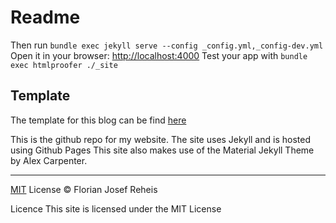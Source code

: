 # Readme

Then run `bundle exec jekyll serve --config _config.yml,_config-dev.yml`
Open it in your browser: [http://localhost:4000](http://localhost:4000)
Test your app with `bundle exec htmlproofer ./_site`


## Template

The template for this blog can be find [here](https://github.com/sergiokopplin/indigo)

This is the github repo for my website. The site uses Jekyll and is hosted using Github Pages This site also makes use of the Material Jekyll Theme by Alex Carpenter.

***

[MIT](https://github.com/florianjosefreheis/florianjosefreheis.github.io/blob/master/LICENCE) License © Florian Josef Reheis

Licence
This site is licensed under the MIT License

